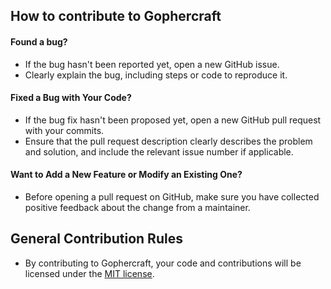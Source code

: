 ## How to contribute to Gophercraft
#### **Found a bug?**
* If the bug hasn't been reported yet, open a new GitHub issue.
* Clearly explain the bug, including steps or code to reproduce it.

#### **Fixed a Bug with Your Code?**
* If the bug fix hasn't been proposed yet, open a new GitHub pull request with your commits.
* Ensure that the pull request description clearly describes the problem and solution, and include the relevant issue number if applicable.

#### **Want to Add a New Feature or Modify an Existing One?**
* Before opening a pull request on GitHub, make sure you have collected positive feedback about the change from a maintainer.

## General Contribution Rules
* By contributing to Gophercraft, your code and contributions will be licensed under the [MIT license](../LICENSE).
